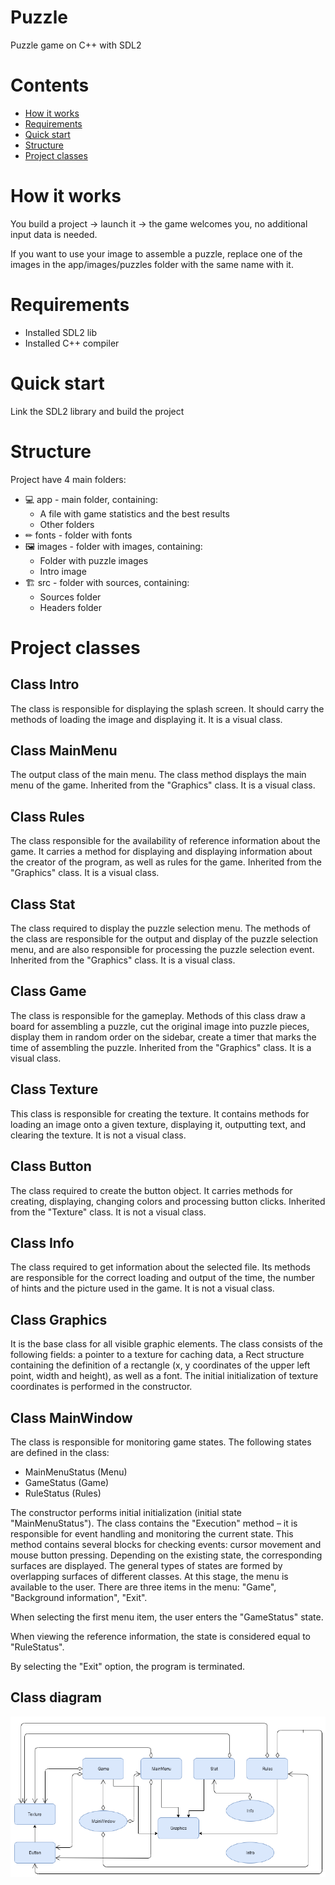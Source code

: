 # Puzzle
Puzzle game on C++ with SDL2

# Contents
- [How it works](#how-it-works)
- [Requirements](#requirements)
- [Quick start](#quick-start)
- [Structure](#structure)
- [Project classes](#project-classes)

# How it works

You build a project -> launch it -> the game welcomes you, no additional input data is needed. 

If you want to use your image to assemble a puzzle, replace one of the images in the app/images/puzzles folder with the same name with it.

# Requirements

* Installed SDL2 lib
* Installed C++ compiler

# Quick start

Link the SDL2 library and build the project

# Structure

Project have 4 main folders:

* 💻 app - main folder, containing:
	* A file with game statistics and the best results
	* Other folders
* ✏ fonts - folder with fonts
* 🖼 images - folder with images, containing:
	* Folder with puzzle images
	* Intro image
* 🏗 src - folder with sources, containing:
	* Sources folder
	* Headers folder

# Project classes

## Class Intro

The class is responsible for displaying the splash screen. It should carry the methods of loading the image and displaying it. It is a visual class.

## Class MainMenu

The output class of the main menu. The class method displays the main menu of the game. Inherited from the "Graphics" class. It is a visual class.

## Class Rules

The class responsible for the availability of reference information about the game. It carries a method for displaying and displaying information about the creator of the program, as well as rules for the game. Inherited from the "Graphics" class. It is a visual class.

## Class Stat

The class required to display the puzzle selection menu. The methods of the class are responsible for the output and display of the puzzle selection menu, and are also responsible for processing the puzzle selection event. Inherited from the "Graphics" class. It is a visual class.

## Class Game

The class is responsible for the gameplay. Methods of this class draw a board for assembling a puzzle, cut the original image into puzzle pieces, display them in random order on the sidebar, create a timer that marks the time of assembling the puzzle. Inherited from the "Graphics" class. It is a visual class.

## Class Texture

This class is responsible for creating the texture. It contains methods for loading an image onto a given texture, displaying it, outputting text, and clearing the texture. It is not a visual class.

## Class Button

The class required to create the button object. It carries methods for creating, displaying, changing colors and processing button clicks. Inherited from the "Texture" class. It is not a visual class.

## Class Info

The class required to get information about the selected file. Its methods are responsible for the correct loading and output of the time, the number of hints and the picture used in the game. It is not a visual class.

## Class Graphics

It is the base class for all visible graphic elements. The class consists of the following fields: a pointer to a texture for caching data, a Rect structure containing the definition of a rectangle (x, y coordinates of the upper left point, width and height), as well as a font. The initial initialization of texture coordinates is performed in the constructor.

## Class MainWindow

The class is responsible for monitoring game states.
The following states are defined in the class:
* MainMenuStatus (Menu)
* GameStatus (Game)
* RuleStatus (Rules)

The constructor performs initial initialization (initial state "MainMenuStatus"). The class contains the "Execution" method – it is responsible for event handling and monitoring the current state. This method contains several blocks for checking events: cursor movement and mouse button pressing. Depending on the existing state, the corresponding surfaces are displayed. The general types of states are formed by overlapping surfaces of different classes. At this stage, the menu is available to the user. There are three items in the menu: "Game", "Background information", "Exit".

When selecting the first menu item, the user enters the "GameStatus" state.

When viewing the reference information, the state is considered equal to "RuleStatus".

By selecting the "Exit" option, the program is terminated.

## Class diagram

![Class diagram](https://github.com/xmzboy/Puzzle-game-on-CPP/raw/main/readme_images/class-diagram.png)
